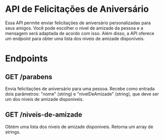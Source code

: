 # API de Felicitações de Aniversário

Essa API permite enviar felicitações de aniversário personalizadas para seus amigos. Você pode escolher o nível de amizade da pessoa e a mensagem será adaptada de acordo com isso. Além disso, a API oferece um endpoint para obter uma lista dos níveis de amizade disponíveis.

# Endpoints

## GET /parabens
Envia felicitações de aniversário para uma pessoa. Recebe como entrada dois parâmetros: "nome" (string) e "nivelDeAmizade" (string), que deve ser um dos níveis de amizade disponíveis.

## GET /niveis-de-amizade
Obtém uma lista dos níveis de amizade disponíveis. Retorna um array de strings.